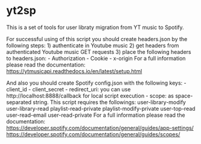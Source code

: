 # yt2sp
This is a set of tools for user libraty migration from YT music to Spotify.

For successful using of this script you should create headers.json by the following steps:
    1) authenticate in Youtube music
    2) get headers from authenticated Youtube music GET requests
    3) place the following headers to headers.json:
        - Authorization
        - Cookie
        - x-origin
    For a full information please read the documentation:
        https://ytmusicapi.readthedocs.io/en/latest/setup.html
    
And also you should create Spotify config.json with the following keys:
    - client_id
    - client_secret
    - redirect_uri: you can use http://localhost:8888/callback for local script execution
    - scope: as space-separated string. This script requires the followings:
        user-library-modify user-library-read playlist-read-private playlist-modify-private user-top-read 
        user-read-email user-read-private
    For a full information please read the documentation: 
        https://developer.spotify.com/documentation/general/guides/app-settings/
        https://developer.spotify.com/documentation/general/guides/scopes/
